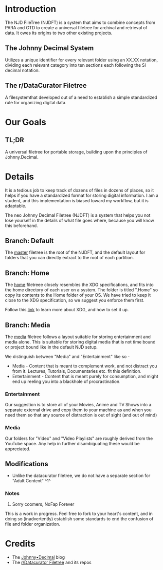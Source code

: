 # Introduction
The NJD FileTree (NJDFT) is a system that aims to combine concepts from PARA and GTD to create a universal filetree for archival and retrieval of data. It owes its origins to two other existing projects.  

## The Johnny Decimal System
Utilizes a unique identifier for every relevant folder using an XX.XX notation, dividing each relevant category into ten sections each following the SI decimal notation.

## The r/DataCurator Filetree
A filesystemthat developed out of a need to establish a simple standardized rule for organizing digital data.


# Our Goals
## TL;DR
A universal filetree for portable storage, building upon the principles of Johnny.Decimal. 


# Details
It is a tedious job to keep track of dozens of files in dozens of places, so it helps if you have a standardized format for storing digital information. I am a student, and this implementation is biased toward my workflow, but it is adaptable. 

The neo Johnny Decimal Filetree (NJDFT) is a system that helps you not lose yourself in the details of what file goes where, because you will know this beforehand.

## Branch: Default
The [master](https://github.com/no3th/njdft/tree/master) filetree is the root of the NJDFT, and the default layout for folders that you can directly extract to the root of each partition.

## Branch: Home
The [home](https://github.com/no3th/njdft/tree/ft.home) filetreee closely resembles the XDG specifications, and fits into the home directory of each user on a system. The folder is titled ".Home" so copy its contents to the Home folder of your OS. We have tried to keep it close to the XDG specification, so we suggest you enforce them first.

Follow this [link](https://wiki.archlinux.org/index.php/XDG_user_directories) to learn more about XDG, and how to set it up.

## Branch: Media
The [media](https://github.com/no3th/njdft/tree/ft.media) filetree follows a layout suitable for storing entertainment and media alone. This is suitable for storing digital media that is not time bound or project bound like in the default NJD setup.

We distinguish between "Media" and "Entertainment" like so -
- Media - Content that is meant to complement work, and not distract you from it. Lectures, Tutorials, Documentaries etc. fit this definition.
- Entertainment - Content that is meant purely for consumption, and might end up reeling you into a blackhole of procrastination.

### Entertainment
Our suggestion is to store all of your Movies, Anime and TV Shows into a separate external drive and copy them to your machine as and when you need them so that any source of distraction is out of sight (and out of mind)

### Media 
Our folders for "Video" and "Video Playlists" are roughly derived from the YouTube space. Any help in further disambiguating these would be appreciated.

## Modifications
+ Unlike the datacurator filetree, we do not have a separate section for "Adult Content" ^1^

### Notes
1. Sorry coomers, NoFap Forever

This is a work in progress. Feel free to fork to your heart's content, and in doing so (inadvertently) establish some standards to end the confusion of file and folder organization.


# Credits
+ The [Johnny•Decimal](https://johnnydecimal.com/) blog 
+ The [r/Datacurator Filetree](https://github.com/roboyoshi/datacurator-filetree) and its repos